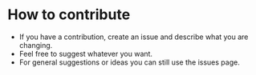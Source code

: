 # How to contribute
- If you have a contribution, create an issue and describe what you are changing.
- Feel free to suggest whatever you want.
- For general suggestions or ideas you can still use the issues page.
